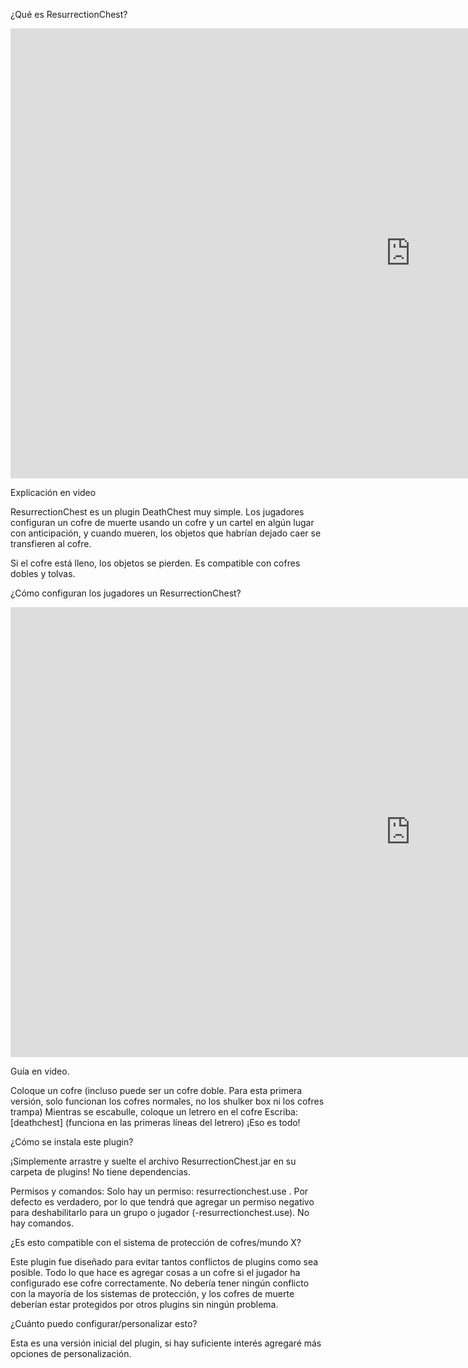 ¿Qué es ResurrectionChest?

<p>
<iframe width="1280" height="720" src="https://www.youtube.com/embed/zgpSsu9NoXA?si=Vy9Hb9BoZxNhjnmj" title="Reproductor de video de YouTube" frameborder="0" allow="accelerometer; autoplay; clipboard-write; encrypted-media; gyroscope; picture-in-picture; web-share" allowfullscreen></iframe>
</p>

Explicación en video

ResurrectionChest es un plugin DeathChest muy simple. Los jugadores configuran un cofre de muerte usando un cofre y un cartel en algún lugar con anticipación, y cuando mueren, los objetos que habrían dejado caer se transfieren al cofre.

Si el cofre está lleno, los objetos se pierden. Es compatible con cofres dobles y tolvas.

¿Cómo configuran los jugadores un ResurrectionChest?

<p>
<iframe width="1280" height="720" src="https://www.youtube.com/embed/unMSW2WL2AE?si=9uqtEM9u0MlEUvkC" title="Reproductor de video de YouTube" frameborder="0" allow="accelerometer; autoplay; clipboard-write; encrypted-media; gyroscope; picture-in-picture; web-share" allowfullscreen></iframe>
</p>
Guía en video.

Coloque un cofre (incluso puede ser un cofre doble. Para esta primera versión, solo funcionan los cofres normales, no los shulker box ni los cofres trampa)
Mientras se escabulle, coloque un letrero en el cofre
Escriba: [deathchest] (funciona en las primeras líneas del letrero)
¡Eso es todo!

¿Cómo se instala este plugin?

¡Simplemente arrastre y suelte el archivo ResurrectionChest.jar en su carpeta de plugins! No tiene dependencias.

Permisos y comandos:
Solo hay un permiso: resurrectionchest.use . Por defecto es verdadero, por lo que tendrá que agregar un permiso negativo para deshabilitarlo para un grupo o jugador (-resurrectionchest.use). No hay comandos.

¿Es esto compatible con el sistema de protección de cofres/mundo X?

Este plugin fue diseñado para evitar tantos conflictos de plugins como sea posible. Todo lo que hace es agregar cosas a un cofre si el jugador ha configurado ese cofre correctamente. No debería tener ningún conflicto con la mayoría de los sistemas de protección, y los cofres de muerte deberían estar protegidos por otros plugins sin ningún problema.

¿Cuánto puedo configurar/personalizar esto?

Esta es una versión inicial del plugin, si hay suficiente interés agregaré más opciones de personalización.
